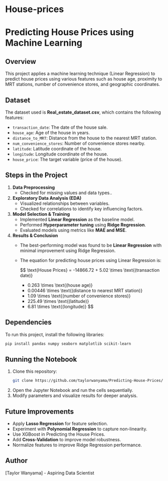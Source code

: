 # House-prices
# Predicting House Prices using Machine Learning

## Overview

This project applies a machine learning technique (Linear Regression) to predict house prices using various features such as house age, proximity to MRT stations, number of convenience stores, and geographic coordinates.

## Dataset

The dataset used is **Real\_estate\_dataset.csv**, which contains the following features:

- `transaction_date`: The date of the house sale.
- `house_age`: Age of the house in years.
- `distance_to_MRT`: Distance from the house to the nearest MRT station.
- `num_convenience_stores`: Number of convenience stores nearby.
- `latitude`: Latitude coordinate of the house.
- `longitude`: Longitude coordinate of the house.
- `house_price`: The target variable (price of the house).

## Steps in the Project

1. **Data Preprocessing**
   - Checked for missing values and data types..
2. **Exploratory Data Analysis (EDA)**
   - Visualized relationships between variables.
   - Checked for correlations to identify key influencing factors.
3. **Model Selection & Training**
   - Implemented **Linear Regression** as the baseline model.
   - Performed **Hyperparameter tuning** using **Ridge Regression**.
   - Evaluated models using metrics like **MAE and MSE**.
4. **Results & Conclusion**
   - The best-performing model was found to be **Linear Regression** with minimal improvement using Ridge Regression.
   - The equation for predicting house prices using Linear Regression is:

     $$
     \text{House Prices} = -14866.72 + 5.02 \times \text{(transaction date)}  
     - 0.263 \times \text{(house age)}  
     - 0.00446 \times \text{(distance to nearest MRT station)}  
     + 1.09 \times \text{(number of convenience stores)}  
     + 225.49 \times \text{(latitude)}  
     - 6.81 \times \text{(longitude)}
     $$

## Dependencies

To run this project, install the following libraries:

```bash
pip install pandas numpy seaborn matplotlib scikit-learn
```

## Running the Notebook

1. Clone this repository:
   ```bash
   git clone https://github.com/taylorwanyama/Predicting-House-Prices/blob/main/Predicting%20House%20Prices%20final%20(1).ipynb
   ```
2. Open the Jupyter Notebook and run the cells sequentially.
3. Modify parameters and visualize results for deeper analysis.

## Future Improvements

- Apply **Lasso Regression** for feature selection.
- Experiment with **Polynomial Regression** to capture non-linearity.
- Use XGBoost in Predicting the House Prices.
- Add **Cross-Validation** to improve model robustness.
- Normalize features to improve Ridge Regression performance.

## Author

[Taylor Wanyama] - Aspiring Data Scientist



